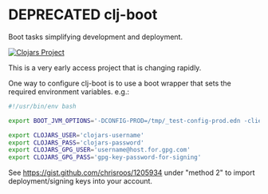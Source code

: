 # **DEPRECATED** clj-boot

Boot tasks simplifying development and deployment.

[![Clojars Project](https://img.shields.io/clojars/v/bradsdeals/clj-boot.svg)](https://clojars.org/bradsdeals/clj-boot)

This is a very early access project that is changing rapidly.

One way to configure clj-boot is to use a boot wrapper that sets the required environment variables.
e.g.:

```bash
#!/usr/bin/env bash

export BOOT_JVM_OPTIONS='-DCONFIG-PROD=/tmp/_test-config-prod.edn -client -XX:+TieredCompilation -XX:TieredStopAtLevel=1 -Xverify:none -Xmx2g -XX:+UseConcMarkSweepGC -XX:+CMSClassUnloadingEnabled -XX:-OmitStackTraceInFastThrow'

export CLOJARS_USER='clojars-username'
export CLOJARS_PASS='clojars-password'
export CLOJARS_GPG_USER='username@host.for.gpg.com'
export CLOJARS_GPG_PASS='gpg-key-password-for-signing'
```

See https://gist.github.com/chrisroos/1205934 under "method 2" to import deployment/signing keys into your account.

